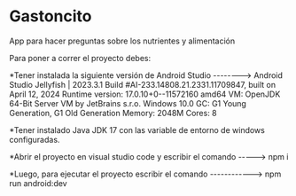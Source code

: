 # Gastoncito
App para hacer preguntas sobre los nutrientes y alimentación

Para poner a correr el proyecto debes:

*Tener instalada la siguiente versión de Android Studio -------->
Android Studio Jellyfish | 2023.3.1
Build #AI-233.14808.21.2331.11709847, built on April 12, 2024
Runtime version: 17.0.10+0--11572160 amd64
VM: OpenJDK 64-Bit Server VM by JetBrains s.r.o.
Windows 10.0
GC: G1 Young Generation, G1 Old Generation
Memory: 2048M
Cores: 8 

*Tener instalado Java JDK 17 con las variable de entorno de windows configuradas.

*Abrir el proyecto en visual studio code y escribir el comando ----->
npm i

*Luego, para ejecutar el proyecto escribir el comando ------------>
npm run android:dev
